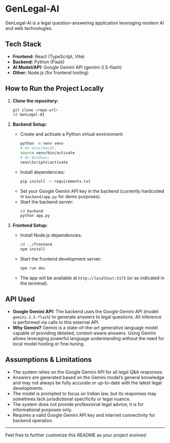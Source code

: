 # GenLegal-AI

GenLegal-AI is a legal question-answering application leveraging modern AI and web technologies.

## Tech Stack

- **Frontend:** React (TypeScript, Vite)
- **Backend:** Python (Flask)
- **AI Model/API:** Google Gemini API (gemini-2.5-flash)
- **Other:** Node.js (for frontend tooling)

## How to Run the Project Locally

1. **Clone the repository:**
   ```bash
   git clone <repo-url>
   cd GenLegal-AI
   ```

2. **Backend Setup:**
   - Create and activate a Python virtual environment:
     ```bash
     python -m venv venv
     # On Unix/macOS:
     source venv/bin/activate
     # On Windows:
     venv\Scripts\activate
     ```
   - Install dependencies:
     ```bash
     pip install -r requirements.txt
     ```
   - Set your Google Gemini API key in the backend (currently hardcoded in `backend/app.py` for demo purposes).
   - Start the backend server:
     ```bash
     cd backend
     python app.py
     ```

3. **Frontend Setup:**
   - Install Node.js dependencies:
     ```bash
     cd ../frontend
     npm install
     ```
   - Start the frontend development server:
     ```bash
     npm run dev
     ```
   - The app will be available at `http://localhost:5173` (or as indicated in the terminal).

## API Used

- **Google Gemini API:** The backend uses the Google Gemini API (model: `gemini-2.5-flash`) to generate answers to legal questions. All inference is performed via calls to this external API.
- **Why Gemini?** Gemini is a state-of-the-art generative language model capable of providing detailed, context-aware answers. Using Gemini allows leveraging powerful language understanding without the need for local model hosting or fine-tuning.

## Assumptions & Limitations

- The system relies on the Google Gemini API for all legal Q&A responses.
- Answers are generated based on the Gemini model’s general knowledge and may not always be fully accurate or up-to-date with the latest legal developments.
- The model is prompted to focus on Indian law, but its responses may sometimes lack jurisdictional specificity or legal nuance.
- The system does not provide professional legal advice; it is for informational purposes only.
- Requires a valid Google Gemini API key and internet connectivity for backend operation.

---

Feel free to further customize this README as your project evolves!
